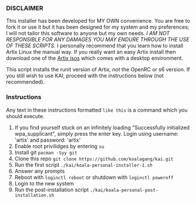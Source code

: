 ### DISCLAIMER

This installer has been developed for MY OWN convenience. You are free to fork it or use it but it has been designed for my system and my preferences; I will not tailor this software to anyone but my own needs. *I AM NOT RESPONSIBLE FOR ANY DAMAGES YOU MAY ENDURE THROUGH THE USE OF THESE SCRIPTS.* I personally recommend that you learn how to install Artix Linux the manual way. If you really want an easy Artix install then download one of the [Artix isos](https://artixlinux.org/download.php) which comes with a desktop environment.

This script installs the runit version of Artix, *not* the OpenRC or s6 version.
If you still wish to use KAI, proceed with the instructions below (not recommended).

### Instructions
Any text in these instructions formatted `like this` is a command which you should execute.

1. If you find yourself stuck on an infinitely loading "Successfully initialized wpa_supplicant", simply press the enter key. Login using username: 'artix' and password: 'artix'
2. Enable root privilidges by entering `su`
3. Install git `pacman -Syy git`
4. Clone this repo `git clone https://github.com/koalagang/kai.git`
5. Run the first script `./kai/koala-personal-installer-1.sh`
6. Answer any prompts
7. Reboot with `loginctl reboot` or shutdown with `loginctl poweroff`
8. Login to the new system
9. Run the post-installation script `./kai/koala-personal-post-installation.sh`
